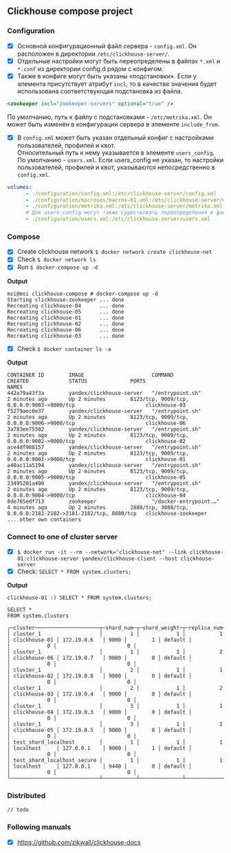 ## Clickhouse compose project

### Configuration

- [x] Основной конфигурационный файл сервера - `config.xml`. Он расположен в директории `/etc/clickhouse-server/`.
- [x] Отдельные настройки могут быть переопределены в файлах `*.xml` и `*.conf` из директории config.d рядом с конфигом.
- [x] Также в конфиге могут быть указаны «подстановки». Если у элемента присутствует атрибут `incl`, то в качестве значения будет использована соответствующая подстановка из файла. 

```xml
<zookeeper incl="zookeeper-servers" optional="true" />
```

По умолчанию, путь к файлу с подстановками - `/etc/metrika.xml`. Он может быть изменён в конфигурации сервера в элементе `include_from`.

- [x] В `config.xml` может быть указан отдельный конфиг с настройками пользователей, профилей и квот.  
Относительный путь к нему указывается в элементе `users_config`. 
По умолчанию - `users.xml`. Если users_config не указан, то настройки пользователей, профилей и квот, указываются непосредственно в `config.xml`.

```yaml
volumes:
      - ./configuration/config.xml:/etc/clickhouse-server/config.xml
      - ./configuration/macroses/macros-01.xml:/etc/clickhouse-server/config.d/macros.xml
      - ./configuration/metrika.xml:/etc/clickhouse-server/metrika.xml
      # Для users_config могут также существовать переопределения в файлах из директории users_config.d (например, users.d) и подстановки. 
      - ./configuration/users.xml:/etc/clickhouse-server/users.xml
```

### Compose

- [x] Create clickhouse network `$ docker network create clickhouse-net`
- [x] Check `$ docker network ls`
- [x] Run `$ docker-compose up -d`

**Output**

```shell script
msi@msi clickhouse-compose # docker-compose up -d
Starting clickhouse-zookeeper ... done
Recreating clickhouse-04      ... done
Recreating clickhouse-05      ... done
Recreating clickhouse-01      ... done
Recreating clickhouse-02      ... done
Recreating clickhouse-06      ... done
Recreating clickhouse-03      ... done
```

- [x] Check `$ docker container ls -a`

**Output**

```shell script
CONTAINER ID        IMAGE                      COMMAND                  CREATED             STATUS              PORTS                                                            NAMES
442a79a43f3a        yandex/clickhouse-server   "/entrypoint.sh"         2 minutes ago       Up 2 minutes        8123/tcp, 9009/tcp, 0.0.0.0:9003->9000/tcp                       clickhouse-03
f5279aec0e37        yandex/clickhouse-server   "/entrypoint.sh"         2 minutes ago       Up 2 minutes        8123/tcp, 9009/tcp, 0.0.0.0:9006->9000/tcp                       clickhouse-06
3a783ee75502        yandex/clickhouse-server   "/entrypoint.sh"         2 minutes ago       Up 2 minutes        8123/tcp, 9009/tcp, 0.0.0.0:9002->9000/tcp                       clickhouse-02
ace4df988157        yandex/clickhouse-server   "/entrypoint.sh"         2 minutes ago       Up 2 minutes        8123/tcp, 9009/tcp, 0.0.0.0:9001->9000/tcp                       clickhouse-01
a40ac11a5194        yandex/clickhouse-server   "/entrypoint.sh"         2 minutes ago       Up 2 minutes        8123/tcp, 9009/tcp, 0.0.0.0:9005->9000/tcp                       clickhouse-05
23495201a490        yandex/clickhouse-server   "/entrypoint.sh"         2 minutes ago       Up 2 minutes        8123/tcp, 9009/tcp, 0.0.0.0:9004->9000/tcp                       clickhouse-04
8de765edf713        zookeeper                  "/docker-entrypoint.…"   4 minutes ago       Up 2 minutes        2888/tcp, 3888/tcp, 0.0.0.0:2181-2182->2181-2182/tcp, 8080/tcp   clickhouse-zookeeper
... other own containers
```

### Connect to one of cluster server

- [x] `$ docker run -it --rm --network="clickhouse-net" --link clickhouse-01:clickhouse-server yandex/clickhouse-client --host clickhouse-server`
- [x] Check: `SELECT * FROM system.clusters;`

**Output**

```shell script
clickhouse-01 :) SELECT * FROM system.clusters;

SELECT *
FROM system.clusters

┌─cluster─────────────────────┬─shard_num─┬─shard_weight─┬─replica_num─┬─host_name─────┬─host_address─┬─port─┬─is_local─┬─user────┬─default_database─┬─errors_count─┬─estimated_recovery_time─┐
│ cluster_1                   │         1 │            1 │           1 │ clickhouse-01 │ 172.19.0.6   │ 9000 │        1 │ default │                  │            0 │                       0 │
│ cluster_1                   │         1 │            1 │           2 │ clickhouse-06 │ 172.19.0.7   │ 9000 │        0 │ default │                  │            0 │                       0 │
│ cluster_1                   │         2 │            1 │           1 │ clickhouse-02 │ 172.19.0.8   │ 9000 │        0 │ default │                  │            0 │                       0 │
│ cluster_1                   │         2 │            1 │           2 │ clickhouse-03 │ 172.19.0.4   │ 9000 │        0 │ default │                  │            0 │                       0 │
│ cluster_1                   │         3 │            1 │           1 │ clickhouse-04 │ 172.19.0.3   │ 9000 │        0 │ default │                  │            0 │                       0 │
│ cluster_1                   │         3 │            1 │           2 │ clickhouse-05 │ 172.19.0.5   │ 9000 │        0 │ default │                  │            0 │                       0 │
│ test_shard_localhost        │         1 │            1 │           1 │ localhost     │ 127.0.0.1    │ 9000 │        1 │ default │                  │            0 │                       0 │
│ test_shard_localhost_secure │         1 │            1 │           1 │ localhost     │ 127.0.0.1    │ 9440 │        0 │ default │                  │            0 │                       0 │
└─────────────────────────────┴───────────┴──────────────┴─────────────┴───────────────┴──────────────┴──────┴──────────┴─────────┴──────────────────┴──────────────┴─────────────────────────┘
```

### Distributed

`// todo`

### Following manuals

- [x] https://github.com/zikwall/clickhouse-docs
